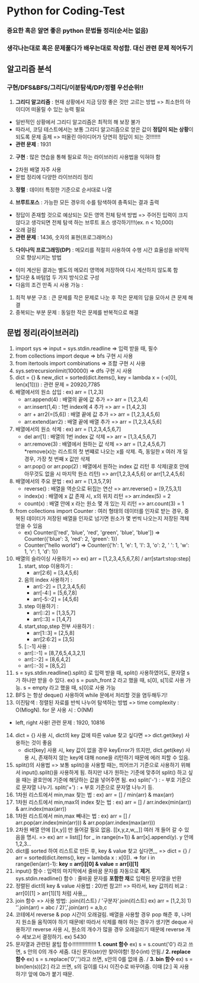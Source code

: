 # Python for Coding-Test

### 중요한 혹은 알면 좋은 python 문법들 정리(순서는 없음) 
### 생각나는대로 혹은 문제풀다가 배우는대로 작성함. 대신 관련 문제 적어두기

## 알고리즘 분석
### 구현/DFS&BFS/그리디/이분탐색/DP/정렬 우선순위!!
1. **그리디 알고리즘** : 현재 상황에서 지금 당장 좋은 것만 고르는 방법 => 최소한의 아이디어 떠올릴 수 있는 능력 필요
- 일반적인 상황에서 그리디 알고리즘은 최적의 해 보장 불가
- 따라서, 코딩 테스트에서는 보통 그리디 알고리즘으로 얻은 값이 **정답이 되는 상황**이 되도록 문제 출제 => 떠올린 아이디어가 당연히 정답이 되는 것!!!!!!!
- **관련 문제** : 1931
  
2. **구현** : 많은 연습을 통해 필요로 하는 라이브러리 사용법을 익혀야 함
- 2차원 배열 자주 사용
- 문법 정리에 다양한 라이브러리 정리

3. **정렬** : 데이터 특정한 기준으로 순서대로 나열

4. **브루트포스** : 가능한 모든 경우의 수를 탐색하여 충족되는 결과 출력
- 정답이 존재할 것으로 예상되는 모든 영역 전체 탐색 방법 => 주어진 입력이 크지 않다고 생각되면 전체 탐색 하는 브루트 포스 생각하기!!!(ex. n < 10,000)
- 오래 걸림
- **관련 문제** : 1436, 숫자의 표현(프로그래머스)

5. **다이나믹 프로그래밍(DP)** : 메모리를 적절히 사용하여 수행 시간 효율성을 비약적으로 향상시키는 방법
- 이미 계산된 결과는 별도의 메모리 영역에 저장하여 다시 계산하지 않도록 함
- 탑다운 & 바텀업 두 가지 방식으로 구성
- 다음의 조건 만족 시 사용 가능 : 
1) 최적 부분 구조 : 큰 문제를 작은 문제로 나눈 후 작은 문제의 답을 모아서 큰 문제 해결
2) 중복되는 부분 문제 : 동일한 작은 문제를 반복적으로 해결
  
## 문법 정리(라이브러리)
1) import sys => input = sys.stdin.readline => 입력 받을 때, 필수
2) from collections import deque => bfs 구현 시 사용
3) from itertools import combinations => 조합 구현 시 사용
4) sys.setrecursionlimit(100000) => dfs 구현 시 사용
5) dict = {} & new_dict = sorted(dict.items(), key = lambda x = (-x[0], len(x[1]))) : 관련 문제 = 20920,7785
6) 배열에서의 원소 삽입 : ex) arr = [1,2,3]
   - arr.append(4) : 배열의 끝에 값 추가 => arr = [1,2,3,4]
   - arr.insert(1,4) : 1번 index에 4 추가 => arr = [1,4,2,3]
   - arr + arr2(=[5,6]) : 배열 끝에 값 추가 => arr = [1,2,3,4,5,6]
   - arr.extend(arr2) : 배열 끝에 배열 추가 => arr = [1,2,3,4,5,6]
7) 배열에서의 원소 삭제 : ex) arr = [1,2,3,4,5,6,7]
   - del arr[1] : 배열의 1번 index 값 삭제 => arr = [1,3,4,5,6,7]
   - arr.remove(3) : 배열에서 원하는 값 삭제 => arr = [1,2,4,5,6,7]  *remove(x)는 리스트의 첫 번쨰로 나오는 x를 삭제. 즉, 동일한 x 여러 개 일 경우, 가장 첫 번째 x 값만 삭제
   - arr.pop() or arr.pop(2) : 배열에서 원하는 index 값 리턴 후 삭제(괄호 안에 아무것도 없을 시 마지막 원소 리턴) => arr[1,2,3,4,5,6] or arr[1,2,4,5,6]
8) 배열에서의 주요 문법 : ex) arr = [1,3,5,7,9] 
   - reverse() : 배열을 역순으로 뒤집는 연산 => arr.reverse() = [9,7,5,3,1]
   - index(x) : 배열에 x 값 존재 시, x의 위치 리턴 => arr.index(5) = 2
   - count(x) : 배열 안에 x 라는 원소 몇 개 있는 지 리턴 => arr.count(3) = 1
9) from collections import Counter : 여러 형태의 데이터를 인자로 받는 경우, 중복된 데이터가 저장된 배열을 인자로 넘기면 원소가 몇 번씩 나오는지 저장된 객체 얻을 수 있음
    - ex) Counter(['red', 'blue', 'red', 'green', 'blue', 'blue']) => Counter({'blue': 3, 'red': 2, 'green': 1})
    - Counter("hello world") => Counter({'h': 1, 'e': 1, 'l': 3, 'o': 2, ' ': 1, 'w': 1, 'r': 1, 'd': 1})
10) 배열의 슬라이싱 사용하기 => ex) arr = [1,2,3,4,5,6,7,8] / arr[start:stop:step]
    1) start, stop 이용하기 :
       - arr[2:6] = [3,4,5,6]
    2) 음의 index 사용하기 :
       - arr[:-2] = [1,2,3,4,5,6]
       - arr[-4:] = [5,6,7,8]
       - arr[-5:-2] = [4,5,6]
    3) step 이용하기 :
       - arr[::2] = [1,3,5,7]
       - arr[::3] = [1,4,7]
    4) start,stop,step 전부 사용하기 :
       - arr[1::3] = [2,5,8]
       - arr[2:6:2] = [3,5]
    6) [::-1] 사용 : 
      - arr[::-1] = [8,7,6,5,4,3,2,1]
      - arr[::-2] = [8,6,4,2]
      - arr[::-3] = [8,5,2]
11) s = sys.stdin.readline().split() 로 입력 받을 때,
    split() 사용하였어도, 문자열 s가 하나만 받을 수 있다. 
    ex) s = push_front  2 라고 했을 때, s[0], s[1]로 사용 가능.
        s = empty 라고 했을 때, s[0]로 사용 가능
12) BFS 는 항상 deque() 사용하여 while 문에서 처리할 것을 염두해두기!
13) 이진탐색 : 정렬된 자료를 반씩 나누어 탐색하는 방법 => time complexity : O(MlogN). for 문 사용 시 : O(NM)
  - left, right 사용! 관련 문제 : 1920, 10816
14) dict = {} 사용 시, dict의 key 값에 따른 value 찾고 싶다면 => dict.get(key) 사용하는 것이 좋음
    - dict[key] 사용 시, key 값이 없을 경우 keyError가 뜨지만, dict.get(key) 사용 시, 존재하지 않는 key에 대해 none을 리턴하기 때문에 에러 피할 수 있음.
15) split()의 사용법 => 보통 split()을 사용할 때는, 띄어쓰기 기준으로 사용하기 위해서 input().split()을 사용하게 됨. 하지만 내가 원하는 기준에 맞추어 split() 하고 싶을 때는 괄호안에 기준에 해당하는 값을 넣어주면 됨. ex) split('-') : - 부호 기준으로 문자열 나누기. split('+') : + 부호 기준으로 문자열 나누기 등.
16) 1차원 리스트에서 min,max 찾는 법 : ex) arr = [] / min(arr) & max(arr)
17) 1차원 리스트에서 min,max의 index 찾는 법 : ex) arr = [] / arr.index(min(arr)) & arr.index(max(arr))
18) 1차원 리스트에서 min,max 빼내는 법 : ex) arr = [] / arr.pop(arr.index(min(arr))) & arr.pop(arr.index(max(arr)))
19) 2차원 배열 안에 [[x,y]] 만 들어갈 필요 없음. [[x,y,z,w,,,]] 여러 개 들어 갈 수 있음을 명시. => ex) arr = list([] for _ in range(n+1)) & arr[x].append(y). y 안에 1,2,3...
20) dict를 sorted 하여 리스트로 만든 후, key & value 찾고 싶다면,,, 
    => dict = {} / arr = sorted(dict.items(), key = lambda x : x[0]). => for i in range(len(arr)-1): **key = arr[i][0] & value = arr[i][1]**
21) input() 함수 : 입력의 마지막에서 줄바꿈 문자를 자동으로 **제거**.
    sys.stdin.readline() 함수 : 줄바꿈 문자를 **포함한 채**로 입력된 문자열을 반환
22) 정렬된 dict의 key & value 사용법 : 20)번 참고!! => 따라서, key 값끼리 비교 : arr[0][1] > arr[1][1] 처럼 사용,,,
23) join 함수 => 사용 방법: .join(리스트) / '구분자'.join(리스트) ex) arr = [1,2,3] 1) ''.join(arr) = abc / 2)','.join(arr) = a,b,c
24) 코테에서 reverse & pop 시간이 오래걸림. 배열을 사용할 경우 pop 해준 후, 나머지 원소들 움직여야 하기 때문에! 따라서 삭제를 해야 하는 경우가 생기면 deque 사용하기!
    reverse 사용 시, 원소의 개수가 많을 경우 오래걸리기 때문에 reverse 개수 세보고서 결정하기. ex) 5430
25) 문자열과 관련된 꿀팁 함수!!!!!!!!!!!!!!!! **1. count 함수** ex) s = s.count('0') 라고 쓰면, s 안의 0의 개수 세줌. 대신 문자(str)만 찾아야함! 정수(int) 안됨./ **2. replace 함수** ex) s = s.replace('0','')라고 쓰면, s안의 0를 없애      줌. / **3. bin 함수** ex) s = bin(len(s))[2:] 라고 쓰면, s의 길이를 다시 이진수로 바꾸어줌. 이때 [2:] 꼭 사용하기! 앞에 0b가 붙기 때문.
